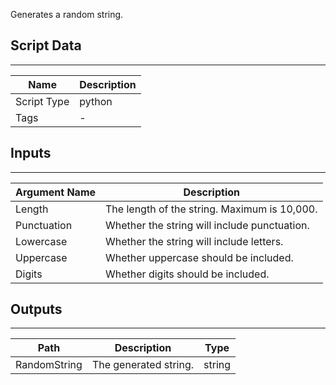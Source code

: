 Generates a random string.

## Script Data

---

| **Name** | **Description** |
| --- | --- |
| Script Type | python |
| Tags | - |


## Inputs

---

| **Argument Name** | **Description** |
| --- | --- |
| Length | The length of the string. Maximum is 10,000. |
| Punctuation | Whether the string will include punctuation. |
| Lowercase | Whether the string will include letters. |
| Uppercase | Whether uppercase should be included. |
| Digits | Whether digits should be included. |

## Outputs

---

| **Path** | **Description** | **Type** |
| --- | --- | --- |
| RandomString | The generated string. | string |
